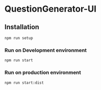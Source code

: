 # QuestionGenerator-UI

## Installation
```
npm run setup 
 ```
 
### Run on Development environment
 ```
npm run start
 ```
 
### Run on production environment
 ```
npm run start:dist
 ```

